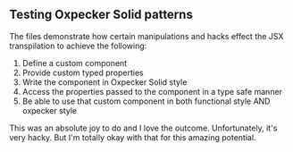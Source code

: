 ## Testing Oxpecker Solid patterns

The files demonstrate how certain manipulations and hacks effect the JSX transpilation to
achieve the following:

1. Define a custom component
2. Provide custom typed properties
3. Write the component in Oxpecker Solid style
4. Access the properties passed to the component in a type safe manner
5. Be able to use that custom component in both functional style AND oxpecker style

This was an absolute joy to do and I love the outcome.
Unfortunately, it's very hacky. But I'm totally okay with that for this amazing potential.